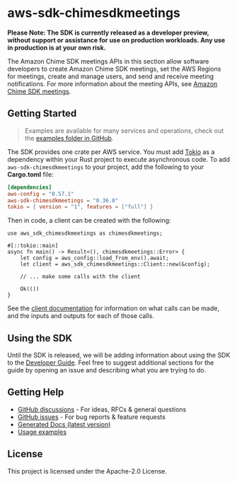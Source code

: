 # aws-sdk-chimesdkmeetings

**Please Note: The SDK is currently released as a developer preview, without support or assistance for use
on production workloads. Any use in production is at your own risk.**

The Amazon Chime SDK meetings APIs in this section allow software developers to create Amazon Chime SDK meetings, set the AWS Regions for meetings, create and manage users, and send and receive meeting notifications. For more information about the meeting APIs, see [Amazon Chime SDK meetings](https://docs.aws.amazon.com/chime/latest/APIReference/API_Operations_Amazon_Chime_SDK_Meetings.html).

## Getting Started

> Examples are available for many services and operations, check out the
> [examples folder in GitHub](https://github.com/awslabs/aws-sdk-rust/tree/main/examples).

The SDK provides one crate per AWS service. You must add [Tokio](https://crates.io/crates/tokio)
as a dependency within your Rust project to execute asynchronous code. To add `aws-sdk-chimesdkmeetings` to
your project, add the following to your **Cargo.toml** file:

```toml
[dependencies]
aws-config = "0.57.1"
aws-sdk-chimesdkmeetings = "0.36.0"
tokio = { version = "1", features = ["full"] }
```

Then in code, a client can be created with the following:

```rust,no_run
use aws_sdk_chimesdkmeetings as chimesdkmeetings;

#[::tokio::main]
async fn main() -> Result<(), chimesdkmeetings::Error> {
    let config = aws_config::load_from_env().await;
    let client = aws_sdk_chimesdkmeetings::Client::new(&config);

    // ... make some calls with the client

    Ok(())
}
```

See the [client documentation](https://docs.rs/aws-sdk-chimesdkmeetings/latest/aws_sdk_chimesdkmeetings/client/struct.Client.html)
for information on what calls can be made, and the inputs and outputs for each of those calls.

## Using the SDK

Until the SDK is released, we will be adding information about using the SDK to the
[Developer Guide](https://docs.aws.amazon.com/sdk-for-rust/latest/dg/welcome.html). Feel free to suggest
additional sections for the guide by opening an issue and describing what you are trying to do.

## Getting Help

* [GitHub discussions](https://github.com/awslabs/aws-sdk-rust/discussions) - For ideas, RFCs & general questions
* [GitHub issues](https://github.com/awslabs/aws-sdk-rust/issues/new/choose) - For bug reports & feature requests
* [Generated Docs (latest version)](https://awslabs.github.io/aws-sdk-rust/)
* [Usage examples](https://github.com/awslabs/aws-sdk-rust/tree/main/examples)

## License

This project is licensed under the Apache-2.0 License.

